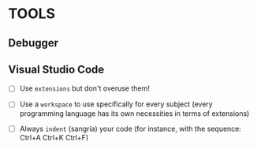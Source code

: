 # TOOLS

## Debugger


## Visual Studio Code

- [ ] Use `extensions` but don't overuse them!
- [ ] Use a `workspace` to use specifically for every subject (every programming language has its own necessities in terms of extensions)
- [ ] Always `indent` (sangría) your code (for instance, with the sequence:  Ctrl+A  Ctrl+K  Ctrl+F)

